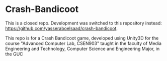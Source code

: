 # Crash-Bandicoot
This is a closed repo. Development was switched to this repository instead: https://github.com/yasseraboelsaad/crash-bandicoot.

This repo is for a Crash Bandicoot game, developed using Unity3D for the course "Advanced Computer Lab, CSEN903"
taught in the faculty of Media Engineering and Technology, Computer Science and Engineering Major, in the GUC
